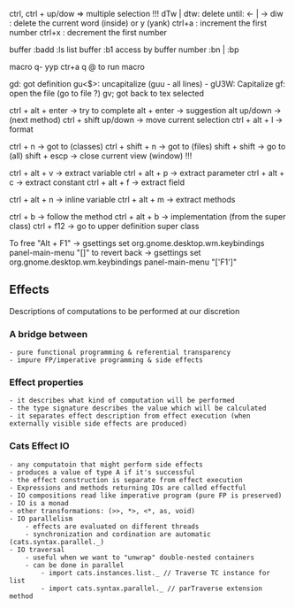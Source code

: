 ctrl, ctrl + up/dow => multiple selection !!!
dTw | dtw: delete until: <- | ->
diw : delete the current word (inside) or y (yank)
ctrl+a : increment the first number
ctrl+x : decrement the first number

buffer
:badd <name>
:ls list buffer
:b1 access by buffer number
:bn | :bp

macro
q<name>- yyp ctr+a q
@<name> to run macro

gd: got definition
gu<$>: uncapitalize (guu - all lines) - gU3W: Capitalize
gf: open the file (go to file ?)
gv; got back to tex selected

ctrl + alt + enter -> try to complete
alt + enter        -> suggestion
alt up/down        -> (next method)
ctrl + shift up/down  -> move current selection
ctrl + alt + l    -> format

ctrl + n         -> got to (classes)
ctrl + shift + n -> got to (files)
shift + shift    -> go to (all) 
shift + escp -> close current view (window) !!! 

ctrl + alt + v -> extract variable
ctrl + alt + p -> extract parameter
ctrl + alt + c -> extract constant
ctrl + alt + f -> extract field

ctrl + alt + n -> inline variable
ctrl + alt + m -> extract methods

ctrl + b       -> follow the method
ctrl + alt + b -> implementation (from the super class)
ctrl + f12     -> go to upper definition super class

To free "Alt + F1" -> gsettings set org.gnome.desktop.wm.keybindings panel-main-menu "[]"
to revert back     -> gsettings set org.gnome.desktop.wm.keybindings panel-main-menu "['<Alt>F1']"  



## Effects

Descriptions of computations to be performed at our discretion

### A bridge between
    - pure functional programming & referential transparency
    - impure FP/imperative programming & side effects

### Effect properties
    - it describes what kind of computation will be performed
    - the type signature describes the value which will be calculated
    - it separates effect description from effect execution (when externally visible side effects are produced)

### Cats Effect IO
    - any computatoin that might perform side effects
    - produces a value of type A if it's successful
    - the effect construction is separate from effect execution
    - Expressions and methods returning IOs are called effectful
    - IO compositions read like imperative program (pure FP is preserved)
    - IO is a monad
    - other transformations: (>>, *>, <*, as, void)
    - IO parallelism
        - effects are evaluated on different threads
        - synchronization and cordination are automatic (cats.syntax.parallel._)
    - IO traversal
        - useful when we want to "unwrap" double-nested containers
        - can be done in parallel
            - import cats.instances.list._ // Traverse TC instance for list
            - import cats.syntax.parallel._ // parTraverse extension method
